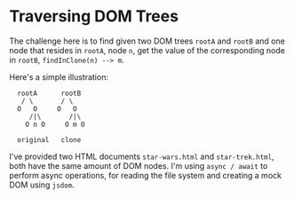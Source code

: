 # Traversing DOM Trees

The challenge here is to find given two DOM trees `rootA` and `rootB` and one node that resides in `rootA`, node `n`, get the value of the corresponding node in `rootB`, `findInClone(n) --> m`.

Here's a simple illustration:

```
  rootA      rootB
   / \       / \
  O   O     O   O
     /|\       /|\
    O n O     O m O

  original   clone
```

I've provided two HTML documents `star-wars.html` and `star-trek.html`, both have the same amount of DOM nodes. I'm using `async / await` to perform async operations, for reading the file system and creating a mock DOM using `jsdom`.
